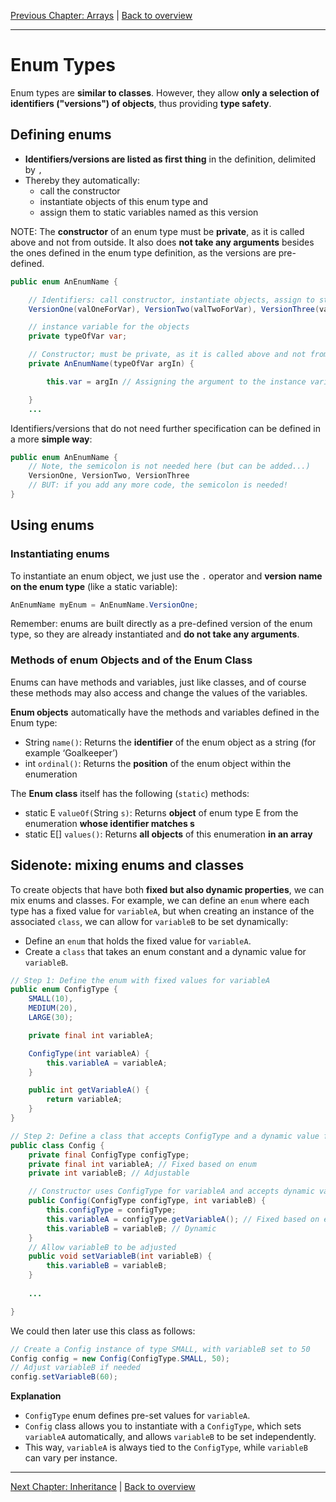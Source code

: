 [Previous Chapter: Arrays](11_Arrays.md) | [Back to overview](./00_Java_SyntaxGuide.md)

---
# Enum Types

Enum types are **similar to classes**. However, they allow **only a selection of identifiers ("versions") of objects**, thus providing **type safety**.


## Defining enums

- **Identifiers/versions are listed as first thing** in the definition, delimited by `,`
- Thereby they automatically:
    - call the constructor
    - instantiate objects of this enum type and
    - assign them to static variables named as this version

NOTE: The **constructor** of an enum type must be **private**, as it is called above and not from outside. It also does **not take any arguments** besides the ones defined in the enum type definition, as the versions are pre-defined.

```java
public enum AnEnumName {

    // Identifiers: call constructor, instantiate objects, assign to static variables !!!
    VersionOne(valOneForVar), VersionTwo(valTwoForVar), VersionThree(valThreeForVar);

    // instance variable for the objects
    private typeOfVar var;

    // Constructor; must be private, as it is called above and not from outside !!!
    private AnEnumName(typeOfVar argIn) {

        this.var = argIn // Assigning the argument to the instance variable !!!

    }
    ...
```

Identifiers/versions that do not need further specification can be defined in a more **simple way**:

```java
public enum AnEnumName {
    // Note, the semicolon is not needed here (but can be added...)
    VersionOne, VersionTwo, VersionThree 
    // BUT: if you add any more code, the semicolon is needed!
}
```

<div style="page-break-before: always;"></div>

## Using enums

### Instantiating enums

To instantiate an enum object, we just use the `.` operator and **version name on the enum type** (like a static variable):

```java
AnEnumName myEnum = AnEnumName.VersionOne;
```

Remember: enums are built directly as a pre-defined version of the enum type, so they are already instantiated and **do not take any arguments**.


### Methods of enum Objects and of the Enum Class

Enums can have methods and variables, just like classes, and of course these methods may also access and change the values of the variables.

**Enum objects** automatically have the methods and variables defined in the Enum type:

- String `name()`: Returns the **identifier** of the enum object as a string (for example ‘Goalkeeper’)
- int `ordinal()`: Returns the **position** of the enum object within the enumeration

The **Enum class** itself has the following (`static`) methods:

- static E `valueOf(`String `s)`: Returns **object** of enum type E from the enumeration **whose identifier matches s**
- static E[] `values()`: Returns **all objects** of this enumeration **in an array**


<div style="page-break-before: always;"></div>

## Sidenote: mixing enums and classes

To create objects that have both **fixed but also dynamic properties**, we can mix enums and classes. For example, we can define an `enum` where each type has a fixed value for `variableA`, but when creating an instance of the associated `class`, we can allow for `variableB` to be set dynamically:

- Define an `enum` that holds the fixed value for `variableA`.
- Create a `class` that takes an enum constant and a dynamic value for `variableB`.


```java
// Step 1: Define the enum with fixed values for variableA
public enum ConfigType {
    SMALL(10),
    MEDIUM(20),
    LARGE(30);

    private final int variableA;

    ConfigType(int variableA) {
        this.variableA = variableA;
    }

    public int getVariableA() {
        return variableA;
    }
}

// Step 2: Define a class that accepts ConfigType and a dynamic value for variableB
public class Config {
    private final ConfigType configType;
    private final int variableA; // Fixed based on enum
    private int variableB; // Adjustable

    // Constructor uses ConfigType for variableA and accepts dynamic variableB
    public Config(ConfigType configType, int variableB) {
        this.configType = configType;
        this.variableA = configType.getVariableA(); // Fixed based on enum
        this.variableB = variableB; // Dynamic
    }
    // Allow variableB to be adjusted
    public void setVariableB(int variableB) {
        this.variableB = variableB;
    }
    
    ...

}
```

We could then later use this class as follows:

```java
// Create a Config instance of type SMALL, with variableB set to 50
Config config = new Config(ConfigType.SMALL, 50);
// Adjust variableB if needed
config.setVariableB(60);
```

**Explanation**

- `ConfigType` enum defines pre-set values for `variableA`.
- `Config` class allows you to instantiate with a `ConfigType`, which sets `variableA` automatically, and allows `variableB` to be set independently.
- This way, `variableA` is always tied to the `ConfigType`, while `variableB` can vary per instance.

---
[Next Chapter: Inheritance](13_Inheritance.md) | [Back to overview](./00_Java_SyntaxGuide.md)
